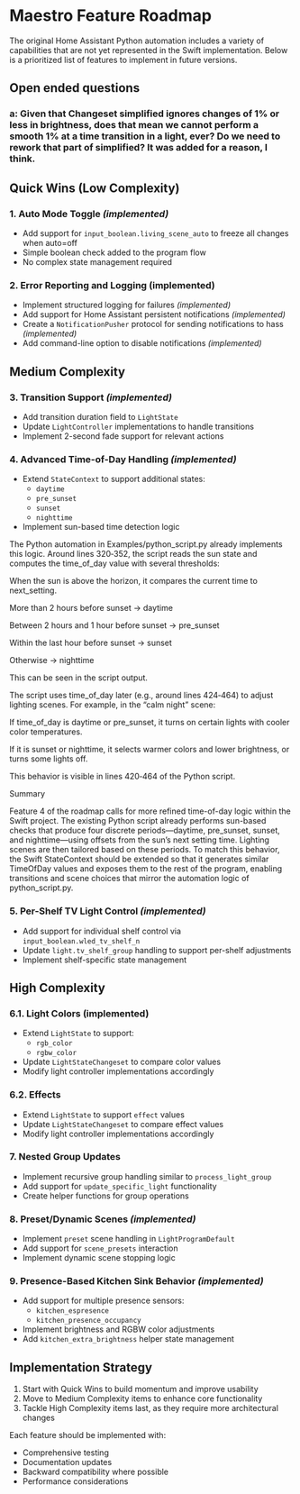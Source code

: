# Maestro Feature Roadmap

The original Home Assistant Python automation includes a variety of capabilities that are not yet represented in the Swift implementation. Below is a prioritized list of features to implement in future versions.

## Open ended questions

### a: Given that Changeset simplified ignores changes of 1% or less in brightness, does that mean we cannot perform a smooth 1% at a time transition in a light, ever? Do we need to rework that part of simplified? It was added for a reason, I think.

## Quick Wins (Low Complexity)

### 1. Auto Mode Toggle *(implemented)*
- Add support for `input_boolean.living_scene_auto` to freeze all changes when auto=off
- Simple boolean check added to the program flow
- No complex state management required

### 2. Error Reporting and Logging (implemented)
- Implement structured logging for failures *(implemented)*
- Add support for Home Assistant persistent notifications *(implemented)*
- Create a `NotificationPusher` protocol for sending notifications to hass *(implemented)*
- Add command-line option to disable notifications *(implemented)*

## Medium Complexity

### 3. Transition Support *(implemented)*
- Add transition duration field to `LightState`
- Update `LightController` implementations to handle transitions
- Implement 2-second fade support for relevant actions

### 4. Advanced Time-of-Day Handling *(implemented)*
- Extend `StateContext` to support additional states:
  - `daytime`
  - `pre_sunset`
  - `sunset`
  - `nighttime`
- Implement sun-based time detection logic

The Python automation in Examples/python_script.py already implements this logic. Around lines 320‑352, the script reads the sun state and computes the time_of_day value with several thresholds:

When the sun is above the horizon, it compares the current time to next_setting.

More than 2 hours before sunset → daytime

Between 2 hours and 1 hour before sunset → pre_sunset

Within the last hour before sunset → sunset

Otherwise → nighttime

This can be seen in the script output.

The script uses time_of_day later (e.g., around lines 424‑464) to adjust lighting scenes. For example, in the “calm night” scene:

If time_of_day is daytime or pre_sunset, it turns on certain lights with cooler color temperatures.

If it is sunset or nighttime, it selects warmer colors and lower brightness, or turns some lights off.

This behavior is visible in lines 420‑464 of the Python script.

Summary

Feature 4 of the roadmap calls for more refined time-of-day logic within the Swift project. The existing Python script already performs sun-based checks that produce four discrete periods—daytime, pre_sunset, sunset, and nighttime—using offsets from the sun’s next setting time. Lighting scenes are then tailored based on these periods. To match this behavior, the Swift StateContext should be extended so that it generates similar TimeOfDay values and exposes them to the rest of the program, enabling transitions and scene choices that mirror the automation logic of python_script.py.

### 5. Per-Shelf TV Light Control *(implemented)*
- Add support for individual shelf control via `input_boolean.wled_tv_shelf_n`
- Update `light.tv_shelf_group` handling to support per-shelf adjustments
- Implement shelf-specific state management

## High Complexity

### 6.1. Light Colors (implemented)
- Extend `LightState` to support:
  - `rgb_color`
  - `rgbw_color`
- Update `LightStateChangeset` to compare color values
- Modify light controller implementations accordingly

### 6.2. Effects
- Extend `LightState` to support `effect` values
- Update `LightStateChangeset` to compare effect values
- Modify light controller implementations accordingly

### 7. Nested Group Updates
- Implement recursive group handling similar to `process_light_group`
- Add support for `update_specific_light` functionality
- Create helper functions for group operations

### 8. Preset/Dynamic Scenes *(implemented)*
- Implement `preset` scene handling in `LightProgramDefault`
- Add support for `scene_presets` interaction
- Implement dynamic scene stopping logic

### 9. Presence-Based Kitchen Sink Behavior *(implemented)*
- Add support for multiple presence sensors:
  - `kitchen_espresence`
  - `kitchen_presence_occupancy`
- Implement brightness and RGBW color adjustments
- Add `kitchen_extra_brightness` helper state management

## Implementation Strategy

1. Start with Quick Wins to build momentum and improve usability
2. Move to Medium Complexity items to enhance core functionality
3. Tackle High Complexity items last, as they require more architectural changes

Each feature should be implemented with:
- Comprehensive testing
- Documentation updates
- Backward compatibility where possible
- Performance considerations

